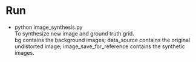 # Run
* python image_synthesis.py  
To synthesize new image and ground truth grid.  
bg contains the background images; data_source contains the original undistorted image; image_save_for_reference contains the synthetic images.

